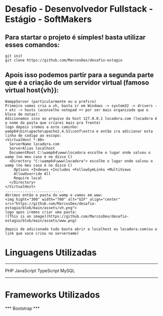 # Desafio - Desenvolvedor Fullstack - Estágio - SoftMakers
## Para startar o projeto é simples! basta utilizar esses comandos:
```
git init
git clone https://github.com/MarcosDex/desafio-estagio
```
## Apois isso podemos partir para a segunda parte que é a criação de um servidor virtual (famoso virtual host{vh}):
```
WamppServer (particularmente eu o prefiro)
Primeiro vamos cria a vh, basta ir em Windows -> system32 -> drivers -> etc -> hosts (aconselho notepad ++ por ser mais organizado que o bloco de notas):
Adicionamos isso ao arquivo da host 127.0.0.1 locadora.com (locadora é o nome da pasta que criarei mais pra frente)
logo depois iremos a este caminho: wamp64\bin\apache\apache2.4.51\conf\extra e então ira adicionar esta linha de codigo ao escopo:
<VirtualHost *:80>
  ServerName locadora.com
  ServerAlias localhost
  DocumentRoot C:\wamp64\www\locadora escolhe o lugar onde salvou o wamp (no meu caso é no disco C)
  <Directory "C:\wamp64\www\locadora"> escolhe o lugar onde salvou o wamp (no meu caso é no disco C)
    Options +Indexes +Includes +FollowSymLinks +MultiViews
    AllowOverride All
    Require local
  </Directory>
</VirtualHost>
...........................
Abrimos então a pasta do wamp e vamos em www:
<img hight="300" width="700" alt="GIF" align="center" src="https://github.com/MarcosDex/desafio-estagio/blob/main/assets/vh.png">
logo apos iremos criar uma pasta:
![This is an image](https://github.com/MarcosDex/desafio-estagio/blob/main/assets/www.png)

depois de adicionado tudo basta abrir a localhost ou locadora.com(ou o link que voce criou no servername)
```
# Linguagens Utilizadas 

*** 
PHP
JavaScript
TypeScript
MySQL
***
# Frameworks Utilizados
*** Bootstrap ***
